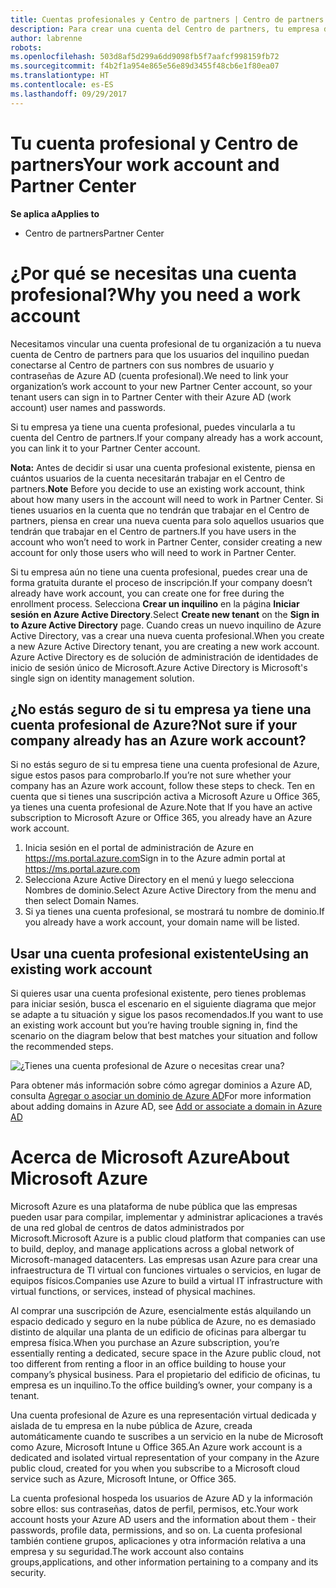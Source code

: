 ```yaml
---
title: Cuentas profesionales y Centro de partners | Centro de partners
description: Para crear una cuenta del Centro de partners, tu empresa debe tener una cuenta profesional.
author: labrenne
robots: 
ms.openlocfilehash: 503d8af5d299a6dd9098fb5f7aafcf998159fb72
ms.sourcegitcommit: f4b2f1a954e865e56e89d3455f48cb6e1f80ea07
ms.translationtype: HT
ms.contentlocale: es-ES
ms.lasthandoff: 09/29/2017
---
```

# <a name="your-work-account-and-partner-center"></a><span data-ttu-id="b0c76-103">Tu cuenta profesional y Centro de partners</span><span class="sxs-lookup"><span data-stu-id="b0c76-103">Your work account and Partner Center</span></span>  

**<span data-ttu-id="b0c76-104">Se aplica a</span><span class="sxs-lookup"><span data-stu-id="b0c76-104">Applies to</span></span>**

-  <span data-ttu-id="b0c76-105">Centro de partners</span><span class="sxs-lookup"><span data-stu-id="b0c76-105">Partner Center</span></span>

# <a name="why-you-need-a-work-account"></a><span data-ttu-id="b0c76-106">¿Por qué se necesitas una cuenta profesional?</span><span class="sxs-lookup"><span data-stu-id="b0c76-106">Why you need a work account</span></span>

<span data-ttu-id="b0c76-107">Necesitamos vincular una cuenta profesional de tu organización a tu nueva cuenta de Centro de partners para que los usuarios del inquilino puedan conectarse al Centro de partners con sus nombres de usuario y contraseñas de Azure AD (cuenta profesional).</span><span class="sxs-lookup"><span data-stu-id="b0c76-107">We need to link your organization’s work account to your new Partner Center account, so your tenant users can sign in to Partner Center with their Azure AD (work account) user names and passwords.</span></span>

<span data-ttu-id="b0c76-108">Si tu empresa ya tiene una cuenta profesional, puedes vincularla a tu cuenta del Centro de partners.</span><span class="sxs-lookup"><span data-stu-id="b0c76-108">If your company already has a work account, you can link it to your Partner Center account.</span></span> 

<span data-ttu-id="b0c76-109">**Nota:** Antes de decidir si usar una cuenta profesional existente, piensa en cuántos usuarios de la cuenta necesitarán trabajar en el Centro de partners.</span><span class="sxs-lookup"><span data-stu-id="b0c76-109">**Note** Before you decide to use an existing work account, think about how many users in the account will need to work in Partner Center.</span></span> <span data-ttu-id="b0c76-110">Si tienes usuarios en la cuenta que no tendrán que trabajar en el Centro de partners, piensa en crear una nueva cuenta para solo aquellos usuarios que tendrán que trabajar en el Centro de partners.</span><span class="sxs-lookup"><span data-stu-id="b0c76-110">If you have users in the account who won’t need to work in Partner Center, consider creating a new account for only those users who will need to work in Partner Center.</span></span>

<span data-ttu-id="b0c76-111">Si tu empresa aún no tiene una cuenta profesional, puedes crear una de forma gratuita durante el proceso de inscripción.</span><span class="sxs-lookup"><span data-stu-id="b0c76-111">If your company doesn’t already have work account, you can create one for free during the enrollment process.</span></span> <span data-ttu-id="b0c76-112">Selecciona **Crear un inquilino** en la página **Iniciar sesión en Azure Active Directory**.</span><span class="sxs-lookup"><span data-stu-id="b0c76-112">Select **Create new tenant** on the **Sign in to Azure Active Directory** page.</span></span> <span data-ttu-id="b0c76-113">Cuando creas un nuevo inquilino de Azure Active Directory, vas a crear una nueva cuenta profesional.</span><span class="sxs-lookup"><span data-stu-id="b0c76-113">When you create a new Azure Active Directory tenant, you are creating a new work account.</span></span> <span data-ttu-id="b0c76-114">Azure Active Directory es de solución de administración de identidades de inicio de sesión único de Microsoft.</span><span class="sxs-lookup"><span data-stu-id="b0c76-114">Azure Active Directory is Microsoft's single sign on identity management solution.</span></span>

## <a name="not-sure-if-your-company-already-has-an-azure-work-account"></a><span data-ttu-id="b0c76-115">¿No estás seguro de si tu empresa ya tiene una cuenta profesional de Azure?</span><span class="sxs-lookup"><span data-stu-id="b0c76-115">Not sure if your company already has an Azure work account?</span></span>

<span data-ttu-id="b0c76-116">Si no estás seguro de si tu empresa tiene una cuenta profesional de Azure, sigue estos pasos para comprobarlo.</span><span class="sxs-lookup"><span data-stu-id="b0c76-116">If you’re not sure whether your company has an Azure work account, follow these steps to check.</span></span> <span data-ttu-id="b0c76-117">Ten en cuenta que si tienes una suscripción activa a Microsoft Azure u Office 365, ya tienes una cuenta profesional de Azure.</span><span class="sxs-lookup"><span data-stu-id="b0c76-117">Note that If you have an active subscription to Microsoft Azure or Office 365, you already have an Azure work account.</span></span>
1.  <span data-ttu-id="b0c76-118">Inicia sesión en el portal de administración de Azure en https://ms.portal.azure.com</span><span class="sxs-lookup"><span data-stu-id="b0c76-118">Sign in to the Azure admin portal at https://ms.portal.azure.com</span></span>
2.  <span data-ttu-id="b0c76-119">Selecciona Azure Active Directory en el menú y luego selecciona Nombres de dominio.</span><span class="sxs-lookup"><span data-stu-id="b0c76-119">Select Azure Active Directory from the menu and then select Domain Names.</span></span>
3.  <span data-ttu-id="b0c76-120">Si ya tienes una cuenta profesional, se mostrará tu nombre de dominio.</span><span class="sxs-lookup"><span data-stu-id="b0c76-120">If you already have a work account, your domain name will be listed.</span></span>

## <a name="using-an-existing-work-account"></a><span data-ttu-id="b0c76-121">Usar una cuenta profesional existente</span><span class="sxs-lookup"><span data-stu-id="b0c76-121">Using an existing work account</span></span>

<span data-ttu-id="b0c76-122">Si quieres usar una cuenta profesional existente, pero tienes problemas para iniciar sesión, busca el escenario en el siguiente diagrama que mejor se adapte a tu situación y sigue los pasos recomendados.</span><span class="sxs-lookup"><span data-stu-id="b0c76-122">If you want to use an existing work account but you’re having trouble signing in, find the scenario on the diagram below that best matches your situation and follow the recommended steps.</span></span> 

![¿Tienes una cuenta profesional de Azure o necesitas crear una?](images/onboardingAADFlow.png)

<span data-ttu-id="b0c76-124">Para obtener más información sobre cómo agregar dominios a Azure AD, consulta [Agregar o asociar un dominio de Azure AD](https://docs.microsoft.com/azure/active-directory/active-directory-add-domain)</span><span class="sxs-lookup"><span data-stu-id="b0c76-124">For more information about adding domains in Azure AD, see [Add or associate a domain in Azure AD](https://docs.microsoft.com/azure/active-directory/active-directory-add-domain)</span></span>

# <a name="about-microsoft-azure"></a><span data-ttu-id="b0c76-125">Acerca de Microsoft Azure</span><span class="sxs-lookup"><span data-stu-id="b0c76-125">About Microsoft Azure</span></span>

<span data-ttu-id="b0c76-126">Microsoft Azure es una plataforma de nube pública que las empresas pueden usar para compilar, implementar y administrar aplicaciones a través de una red global de centros de datos administrados por Microsoft.</span><span class="sxs-lookup"><span data-stu-id="b0c76-126">Microsoft Azure is a public cloud platform that companies can use to build, deploy, and manage applications across a global network of Microsoft-managed datacenters.</span></span> <span data-ttu-id="b0c76-127">Las empresas usan Azure para crear una infraestructura de TI virtual con funciones virtuales o servicios, en lugar de equipos físicos.</span><span class="sxs-lookup"><span data-stu-id="b0c76-127">Companies use Azure to build a virtual IT infrastructure with virtual functions, or services, instead of physical machines.</span></span> 

<span data-ttu-id="b0c76-128">Al comprar una suscripción de Azure, esencialmente estás alquilando un espacio dedicado y seguro en la nube pública de Azure, no es demasiado distinto de alquilar una planta de un edificio de oficinas para albergar tu empresa física.</span><span class="sxs-lookup"><span data-stu-id="b0c76-128">When you purchase an Azure subscription, you’re essentially renting a dedicated, secure space in the Azure public cloud, not too different from renting a floor in an office building to house your company’s physical business.</span></span> <span data-ttu-id="b0c76-129">Para el propietario del edificio de oficinas, tu empresa es un inquilino.</span><span class="sxs-lookup"><span data-stu-id="b0c76-129">To the office building’s owner, your company is a tenant.</span></span> 

<span data-ttu-id="b0c76-130">Una cuenta profesional de Azure es una representación virtual dedicada y aislada de tu empresa en la nube pública de Azure, creada automáticamente cuando te suscribes a un servicio en la nube de Microsoft como Azure, Microsoft Intune u Office 365.</span><span class="sxs-lookup"><span data-stu-id="b0c76-130">An Azure work account is a dedicated and isolated virtual representation of your company in the Azure public cloud, created for you when you subscribe to a Microsoft cloud service such as Azure, Microsoft Intune, or Office 365.</span></span> 

<span data-ttu-id="b0c76-131">La cuenta profesional hospeda los usuarios de Azure AD y la información sobre ellos: sus contraseñas, datos de perfil, permisos, etc.</span><span class="sxs-lookup"><span data-stu-id="b0c76-131">Your work account hosts your Azure AD users and the information about them - their passwords, profile data, permissions, and so on.</span></span> <span data-ttu-id="b0c76-132">La cuenta profesional también contiene grupos, aplicaciones y otra información relativa a una empresa y su seguridad.</span><span class="sxs-lookup"><span data-stu-id="b0c76-132">The work account also contains groups,applications, and other information pertaining to a company and its security.</span></span> 
